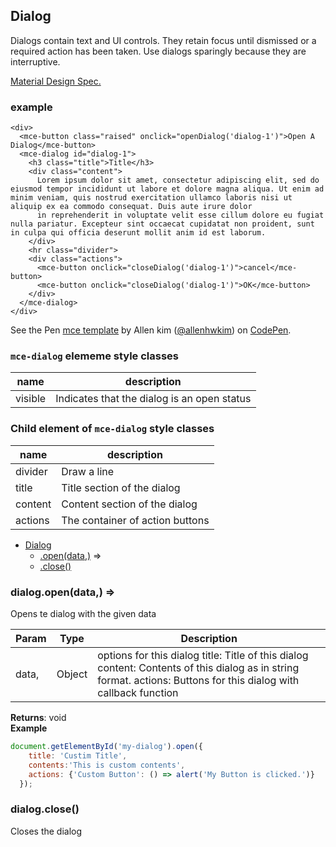 <a name="Dialog"></a>

## Dialog
Dialogs contain text and UI controls. They retain focus until dismissed or a required action has been taken. Use dialogs sparingly because they are interruptive.

[Material Design Spec.](https://material.io/guidelines/components/dialogs.html#dialogs-specs)

### example
```
<div>
  <mce-button class="raised" onclick="openDialog('dialog-1')">Open A Dialog</mce-button>
  <mce-dialog id="dialog-1">
    <h3 class="title">Title</h3>
    <div class="content">
      Lorem ipsum dolor sit amet, consectetur adipiscing elit, sed do eiusmod tempor incididunt ut labore et dolore magna aliqua. Ut enim ad minim veniam, quis nostrud exercitation ullamco laboris nisi ut aliquip ex ea commodo consequat. Duis aute irure dolor
      in reprehenderit in voluptate velit esse cillum dolore eu fugiat nulla pariatur. Excepteur sint occaecat cupidatat non proident, sunt in culpa qui officia deserunt mollit anim id est laborum.
    </div>
    <hr class="divider">
    <div class="actions">
      <mce-button onclick="closeDialog('dialog-1')">cancel</mce-button>
      <mce-button onclick="closeDialog('dialog-1')">OK</mce-button>
    </div>
  </mce-dialog>
</div>
```

<p datmce-height="300" datmce-theme-id="32189" datmce-slug-hash="BJmaeb" datmce-default-tab="html,result" datmce-user="allenhwkim" datmce-embed-version="2" datmce-pen-title="mce template" class="codepen">See the Pen <a href="https://codepen.io/allenhwkim/pen/PEJKKo/">mce template</a> by Allen kim (<a href="https://codepen.io/allenhwkim">@allenhwkim</a>) on <a href="https://codepen.io">CodePen</a>.</p>
<script async src="https://production-assets.codepen.io/assets/embed/ei.js"></script>


### `mce-dialog` elememe style classes
 |name|description|
 |---|---|
 |visible|Indicates that the dialog is an open status


### Child element of `mce-dialog` style classes
 |name|description|
 |---|---|
 |divider| Draw a line
 |title| Title section of the dialog
 |content| Content section of the dialog
 |actions| The container of action buttons


* [Dialog](#Dialog)
    * [.open(data,)](#Dialog+open) ⇒
    * [.close()](#Dialog+close)

<a name="Dialog+open"></a>

### dialog.open(data,) ⇒
Opens te dialog with the given data


| Param | Type | Description |
| --- | --- | --- |
| data, | Object | options for this dialog   title: Title of this dialog     content:  Contents of this dialog as in string format.     actions: Buttons for this dialog with callback function |

**Returns**: void  
**Example**  
```js
document.getElementById('my-dialog').open({
    title: 'Custim Title', 
    contents:'This is custom contents',
    actions: {'Custom Button': () => alert('My Button is clicked.')}
  });
```
<a name="Dialog+close"></a>

### dialog.close()
Closes the dialog

